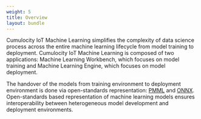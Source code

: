 ```yaml
---
weight: 5
title: Overview
layout: bundle
---
```


Cumulocity IoT Machine Learning simplifies the complexity of data science process across the entire machine learning lifecycle from model training to deployment. Cumulocity IoT Machine Learning is composed of two applications: Machine Learning Workbench, which focuses on model training and Machine Learning Engine, which focuses on model deployment.

The handover of the models from training environment to deployment environment is done via open-standards representation: [PMML](http://dmg.org/pmml/v4-4-1/GeneralStructure.html) and [ONNX](https://onnx.ai/). Open-standards based representation of machine learning models ensures interoperability between heterogeneous model development and deployment environments.
